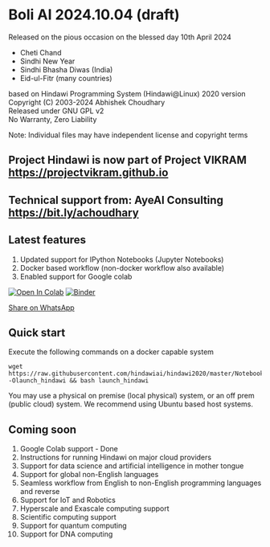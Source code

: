 # Boli AI 2024.10.04 (draft)

Released on the pious occasion on the blessed day 10th April 2024
 - Cheti Chand
 - Sindhi New Year
 - Sindhi Bhasha Diwas (India)
 - Eid-ul-Fitr (many countries)

based on
Hindawi Programming System (Hindawi@Linux) 2020 version <br>
Copyright (C) 2003-2024 Abhishek Choudhary <br>
Released under GNU GPL v2 <br>
No Warranty, Zero Liability <br>

Note: Individual files may have independent license and copyright terms

## Project Hindawi is now part of Project VIKRAM https://projectvikram.github.io

## Technical support from: AyeAI Consulting https://bit.ly/achoudhary

## Latest features
1. Updated support for IPython Notebooks (Jupyter Notebooks)
2. Docker based workflow (non-docker workflow also available)
3. Enabled support for Google colab

[![Open In Colab](https://colab.research.google.com/assets/colab-badge.svg)](https://colab.research.google.com/github/hindawiai/hindawi2020/blob/master/Notebooks/boliAI20240410.ipynb)
[![Binder](https://mybinder.org/badge_logo.svg)](https://mybinder.org/v2/gh/hindawiai/hindawi2020/master?filepath=Notebooks%2FboliAI20240410.ipynb)

[Share on WhatsApp](https://api.whatsapp.com/send?text=Mother%20tongue%20based%20programming%20for%20everyone%20https://github.com/hindawiai/hindawi2020/)

## Quick start
Execute the following commands on a docker capable system
```
wget https://raw.githubusercontent.com/hindawiai/hindawi2020/master/Notebooks/launch_hindawi -Olaunch_hindawi && bash launch_hindawi
```
You may use a physical on premise (local physical) system, or an off prem (public cloud) system. We recommend using Ubuntu based host systems.

## Coming soon
1. Google Colab support - Done
2. Instructions for running Hindawi on major cloud providers
3. Support for data science and artificial intelligence in mother tongue
4. Support for global non-English languages
5. Seamless workflow from English to non-English programming languages and reverse
6. Support for IoT and Robotics
7. Hyperscale and Exascale computing support
8. Scientific computing support
9. Support for quantum computing
10. Support for DNA computing

